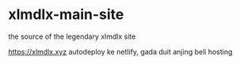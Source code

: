 # xlmdlx-main-site
the source of the legendary xlmdlx site

https://xlmdlx.xyz
autodeploy ke netlify, gada duit anjing beli hosting
